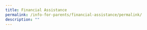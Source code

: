 ```yaml
---
title: Financial Assistance
permalink: /info-for-parents/financial-assistance/permalink/
description: ""
---
```

